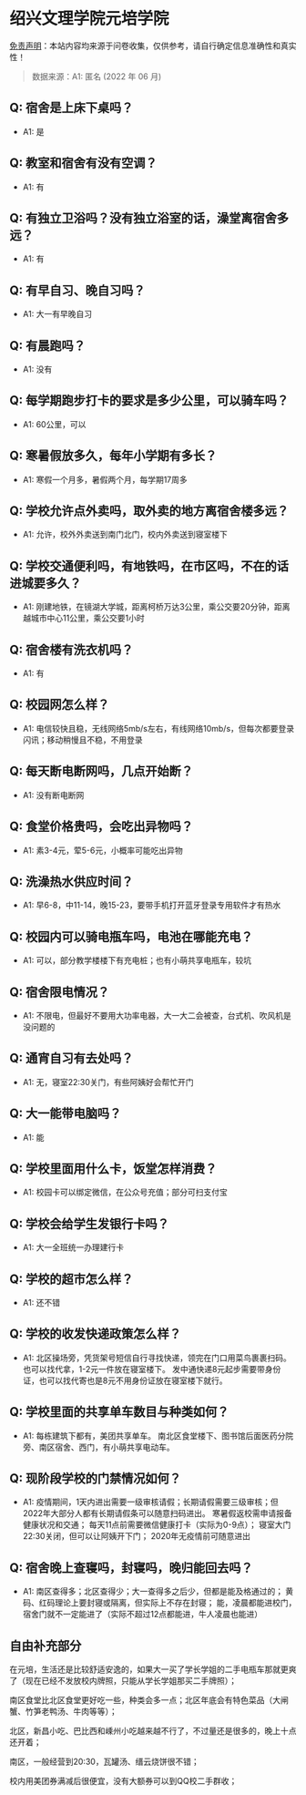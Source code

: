 # 绍兴文理学院元培学院

[免责声明](https://colleges.chat/#_3)：本站内容均来源于问卷收集，仅供参考，请自行确定信息准确性和真实性！

> 数据来源：A1: 匿名 (2022 年 06 月)

## Q: 宿舍是上床下桌吗？

- A1: 是

## Q: 教室和宿舍有没有空调？

- A1: 有

## Q: 有独立卫浴吗？没有独立浴室的话，澡堂离宿舍多远？

- A1: 有

## Q: 有早自习、晚自习吗？

- A1: 大一有早晚自习

## Q: 有晨跑吗？

- A1: 没有

## Q: 每学期跑步打卡的要求是多少公里，可以骑车吗？

- A1: 60公里，可以

## Q: 寒暑假放多久，每年小学期有多长？

- A1: 寒假一个月多，暑假两个月，每学期17周多

## Q: 学校允许点外卖吗，取外卖的地方离宿舍楼多远？

- A1: 允许，校外外卖送到南门北门，校内外卖送到寝室楼下

## Q: 学校交通便利吗，有地铁吗，在市区吗，不在的话进城要多久？

- A1: 刚建地铁，在镜湖大学城，距离柯桥万达3公里，乘公交要20分钟，距离越城市中心11公里，乘公交要1小时

## Q: 宿舍楼有洗衣机吗？

- A1: 有

## Q: 校园网怎么样？

- A1: 电信较快且稳，无线网络5mb/s左右，有线网络10mb/s，但每次都要登录闪讯；移动稍慢且不稳，不用登录

## Q: 每天断电断网吗，几点开始断？

- A1: 没有断电断网

## Q: 食堂价格贵吗，会吃出异物吗？

- A1: 素3-4元，荤5-6元，小概率可能吃出异物

## Q: 洗澡热水供应时间？

- A1: 早6-8，中11-14，晚15-23，要带手机打开蓝牙登录专用软件才有热水

## Q: 校园内可以骑电瓶车吗，电池在哪能充电？

- A1: 可以，部分教学楼楼下有充电桩；也有小萌共享电瓶车，较坑

## Q: 宿舍限电情况？

- A1: 不限电，但最好不要用大功率电器，大一大二会被查，台式机、吹风机是没问题的

## Q: 通宵自习有去处吗？

- A1: 无，寝室22:30关门，有些阿姨好会帮忙开门

## Q: 大一能带电脑吗？

- A1: 能

## Q: 学校里面用什么卡，饭堂怎样消费？

- A1: 校园卡可以绑定微信，在公众号充值；部分可扫支付宝

## Q: 学校会给学生发银行卡吗？

- A1: 大一全班统一办理建行卡

## Q: 学校的超市怎么样？

- A1: 还不错

## Q: 学校的收发快递政策怎么样？

- A1: 北区操场旁，凭货架号短信自行寻找快递，领完在门口用菜鸟裹裹扫码。也可以找代拿，1-2元一件放在寝室楼下。
发中通快递8元起步需要带身份证，也可以找代寄也是8元不用身份证放在寝室楼下就行。

## Q: 学校里面的共享单车数目与种类如何？

- A1: 每栋建筑下都有，美团共享单车。
南北区食堂楼下、图书馆后面医药分院旁、南区宿舍、西门，有小萌共享电动车。

## Q: 现阶段学校的门禁情况如何？

- A1: 疫情期间，1天内进出需要一级审核请假；长期请假需要三级审核；但2022年大部分人都有长期请假条可以随意扫码进出。
寒暑假返校需申请报备健康状况和交通；
每天11点前需要微信健康打卡（实际为0-9点）；
寝室大门22:30关闭，但可以让阿姨开下门；
2020年无疫情前可随意进出

## Q: 宿舍晚上查寝吗，封寝吗，晚归能回去吗？

- A1: 南区查得多；北区查得少；大一查得多之后少，但都是能及格通过的；
黄码、红码理论上要封寝或隔离，但实际上不存在封寝；
能，凌晨都能进校门，宿舍门就不一定能进了（实际不超过12点都能进，牛人凌晨也能进）

## 自由补充部分

在元培，生活还是比较舒适安逸的，如果大一买了学长学姐的二手电瓶车那就更爽了（现在已经不发放校内牌照，只能从学长学姐那买二手牌照）；

南区食堂比北区食堂更好吃一些，种类会多一点；北区年底会有特色菜品（大闸蟹、竹笋老鸭汤、牛肉等等）；

北区，新昌小吃、巴比西和嵊州小吃越来越不行了，不过量还是很多的，晚上十点还开着；

南区，一般经营到20:30，瓦罐汤、缙云烧饼很不错；

校内用美团券满减后很便宜，没有大额券可以到QQ校二手群收；